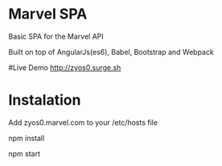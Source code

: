 # Marvel SPA

Basic SPA for the Marvel API

Built on top of AngularJs(es6), Babel,  Bootstrap and Webpack


#Live Demo
http://zyos0.surge.sh
 

# Instalation
Add zyos0.marvel.com to your /etc/hosts file

npm install

npm start
